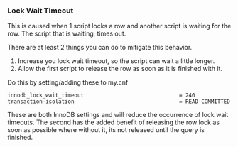 ### Lock Wait Timeout
This is caused when 1 script locks a row and another script is waiting for the row. The script that is waiting, times out.

There are at least 2 things you can do to mitigate this behavior.

1. Increase you lock wait timeout, so the script can wait a little longer.
2. Allow the first script to release the row as soon as it is finished with it.

Do this by setting/adding these to my.cnf
```
innodb_lock_wait_timeout                              = 240
transaction-isolation                                 = READ-COMMITTED
```

These are both InnoDB settings and will reduce the occurrence of lock wait timeouts. The second has the added benefit of releasing the row lock as soon as possible where without it, its not released until the query is finished.